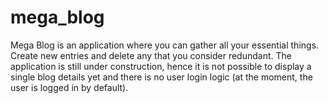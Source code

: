 # mega_blog

Mega Blog is an application where you can gather all your essential things.
Create new entries and delete any that you consider redundant.
The application is still under construction, hence it is not possible to display a single blog details yet and there is no user login logic (at the moment, the user is logged in by default). 
